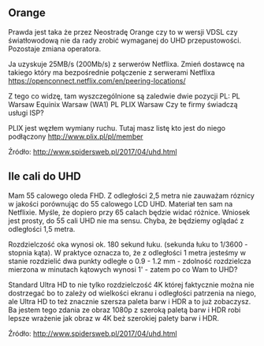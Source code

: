 ## Orange

Prawda jest taka że przez Neostradę Orange czy to w wersji VDSL czy światłowodową nie da rady zrobić wymaganej do UHD przepustowości. Pozostaje zmiana operatora.

Ja uzyskuje 25MB/s (200Mb/s) z serwerów Netflixa. Zmień dostawcę na takiego który ma bezpośrednie połączenie z serwerami Netflixa https://openconnect.netflix.com/en/peering-locations/

Z tego co widzę, tam wyszczególnione są zaledwie dwie pozycji PL:
PL	Warsaw	Equinix Warsaw (WA1)
PL	PLIX Warsaw
Czy te firmy świadczą usługi ISP?

PLIX jest węzłem wymiany ruchu. Tutaj masz listę kto jest do niego podłączony http://www.plix.pl/pl/member

Źródło: http://www.spidersweb.pl/2017/04/uhd.html

## Ile cali do UHD

Mam 55 calowego oleda FHD. Z odległości 2,5 metra nie zauważam róznicy w jakości porównując do 55 calowego LCD UHD. Materiał ten sam na Netflixie.
Myśle, że dopiero przy 65 calach będzie widać różnice. Wniosek jest prosty, do 55 cali UHD nie ma sensu. Chyba, że będziemy oglądać z odległości 1,5 metra.

Rozdzielczość oka wynosi ok. 180 sekund łuku. (sekunda łuku to 1/3600 - stopnia kąta). W praktyce oznacza to, że z odległości 1 metra jesteśmy w stanie rozdzielić dwa punkty odległe o 0.9 - 1.2 mm - zdolność rozdzielcza mierzona w minutach kątowych wynosi 1' - zatem po co Wam to UHD?

Standard Ultra HD to nie tylko rozdzielczość 4K której faktycznie można nie dostrzegać
bo to zależy od wielkości ekranu i odległości patrzenia na niego, ale Ultra HD
to też znacznie szersza paleta barw i HDR a to już zobaczysz.
Ba jestem tego zdania ze obraz 1080p z szeroką paletą barw i HDR robi
lepsze wrażenie jak obraz w 4K beż szerokiej palety barw i HDR.

Źródło: http://www.spidersweb.pl/2017/04/uhd.html

